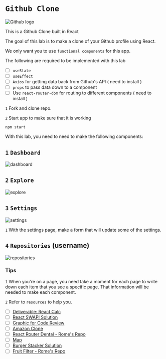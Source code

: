 # `Github Clone`

![Github logo](https://www.zbw-mediatalk.eu/wp-content/uploads/2015/09/github-cover.jpg)

This is a Github Clone built in React

The goal of this lab is to make a clone of your Github profile using React. 


We only want you to use `functional components` for this app. 

The following are required to be implemented with this lab
- [ ] `useState`
- [ ] `useEffect`
- [ ] `Axios` for getting data back from Github's API ( need to install )
- [ ] `props` to pass data down to a component
- [ ] Use `react-router-dom` for routing to different components ( need to install )

`1` Fork and clone repo.

`2` Start app to make sure that it is working
```text
npm start
```

With this lab, you need to need to make the following components:

## `1` `Dashboard`
![dashboard](https://user-images.githubusercontent.com/13144457/120337696-65043180-c2a8-11eb-937c-3d61666ee46d.png)

## `2` `Explore`
![explore](https://user-images.githubusercontent.com/13144457/120337891-9250df80-c2a8-11eb-8c3b-c60e255ef523.png)

## `3` `Settings`
![settings](https://user-images.githubusercontent.com/13144457/120338001-aa286380-c2a8-11eb-9d63-424afee1eb74.png)

`1` With the settings page, make a form that will update some of the settings.

## `4` `Repositories` (username)
![repositories](https://user-images.githubusercontent.com/13144457/120337952-9f6dce80-c2a8-11eb-82ff-9136b78ad9bd.png)


### Tips

`1` When you're on a page, you need take a moment for each page to write down each item that you see a specific page. That information will be needed to make each component.

`2` Refer to `resources` to help you.
- [ ] [Deliverable: React Calc](https://git.generalassemb.ly/SEI-412/react-calc-solution)
- [ ] [React SWAPI Solution](https://git.generalassemb.ly/wsjoshua/react-ajax-swapi-solution)
- [ ] [Graphic for Code Review](https://ga-students.slack.com/archives/C01U5UM2MG8/p1622559894103700)
- [ ] [Amazon Clone](https://github.com/romebell/amazon-clone)
- [ ] [React Router Dental - Rome's Repo](https://git.generalassemb.ly/romebell/react-router-dental)
- [ ] [Map](https://git.generalassemb.ly/SEI-412/map)
- [ ] [Burger Stacker Solution](https://git.generalassemb.ly/SEI-412/react-burger-stacker-solution)
- [ ] [Fruit Filter - Rome's Repo](https://github.com/romebell/fruit-filter)
